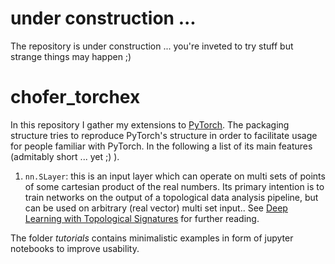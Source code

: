 # under construction ... 
The repository is under construction ... you're inveted to try stuff but strange things may happen ;) 


# chofer_torchex
In this repository I gather my extensions to [PyTorch](http://pytorch.org). 
The packaging structure tries to reproduce PyTorch's structure in order 
to facilitate usage for people familiar with PyTorch. In the following 
a list of its main features (admitably short ... yet ;) ).

1. `nn.SLayer`:
this is an input layer which can operate on multi sets of points of some 
cartesian product of the real numbers. Its primary intention is to train 
networks on the output of a topological data analysis pipeline, but can 
be used on arbitrary (real vector) multi set input.. 
See [Deep Learning with Topological Signatures](https://arxiv.org/abs/1707.04041) for 
further reading. 

The folder *tutorials* contains minimalistic examples in form of jupyter notebooks
to improve usability. 
